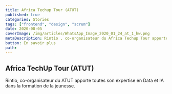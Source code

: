 ```yaml
---
title: Africa Techup Tour (ATUT)
published: true
categories: Stories
tags: ["frontend", "design", "scrum"]
date: 2020-08-05
coverImage: /img/articles/WhatsApp_Image_2020_01_24_at_1_hw.png
metaDescription: Rintio , co-organisateur du Africa Techup Tour apporte toute son expertise en Data et IA dans la formation de la jeunesse.
button: En savoir plus
path:
---
```


## Africa TechUp Tour (ATUT)
Rintio, co-organisateur du ATUT apporte toutes son expertise en Data et IA dans la formation de la jeunesse. 


